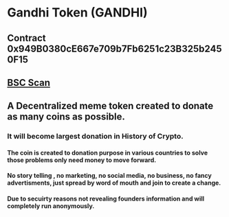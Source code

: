 # Gandhi Token (GANDHI)

## Contract 0x949B0380cE667e709b7Fb6251c23B325b2450F15

## [BSC Scan](https://bscscan.com/address/0x949b0380ce667e709b7fb6251c23b325b2450f15)

## A Decentralized meme token created to donate as many coins as possible.

### It will become largest donation in History of Crypto.

#### The coin is created to donation purpose in various countries to solve those problems only need money to move forward.

#### No story telling , no marketing, no social media, no business, no fancy advertisments, just spread by word of mouth and join to create a change.

#### Due to secuirty reasons not revealing founders information and will completely run anonymously.

<style>
  h1 a {
  display:none;
  }
<style?
